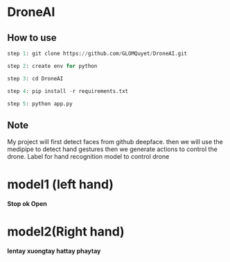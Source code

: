 # DroneAI

## How to use

```python
step 1: git clone https://github.com/GLOMQuyet/DroneAI.git

step 2: create env for python

step 3: cd DroneAI

step 4: pip install -r requirements.txt

step 5: python app.py
```

## Note
My project will first detect faces from github deepface.
then we will use the medipipe to detect hand gestures then we generate actions to control the drone.
Label for hand recognition model to control drone

# model1 (left hand)
**Stop
ok
Open**

# model2(Right hand)

**lentay
xuongtay
hattay
phaytay**

